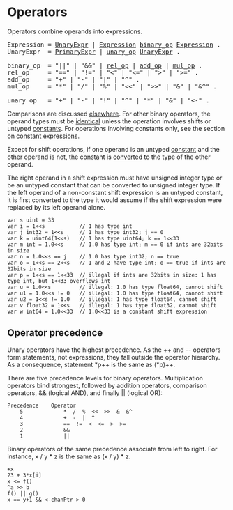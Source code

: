 # Operators

Operators combine operands into expressions.

<pre>
<a id="Expression">Expression</a> = <a href="#UnaryExpr">UnaryExpr</a> | <a href="#Expression">Expression</a> <a href="#binary_op">binary_op</a> <a href="#Expression">Expression</a> .
<a id="UnaryExpr">UnaryExpr</a>  = <a href="/Expressions/primary_expressions.html#PrimaryExpr">PrimaryExpr</a> | <a href="#unary_op">unary_op</a> <a href="#UnaryExpr">UnaryExpr</a> .

<a id="binary_op">binary_op</a>  = "||" | "&&" | <a href="#rel_op">rel_op</a> | <a href="#add_op">add_op</a> | <a href="#mul_op">mul_op</a> .
<a id="rel_op">rel_op</a>     = "==" | "!=" | "<" | "<=" | ">" | ">=" .
<a id="add_op">add_op</a>     = "+" | "-" | "|" | "^" .
<a id="mul_op">mul_op</a>     = "*" | "/" | "%" | "<<" | ">>" | "&" | "&^" .

<a id="unary_op">unary_op</a>   = "+" | "-" | "!" | "^" | "*" | "&" | "<-" .
</pre>

Comparisons are discussed [elsewhere](/Expressions/comparison_operators.html). For other binary operators, the operand types must be [identical](/Properties%20of%20types%20and%20values/type_identity.html) unless the operation involves shifts or untyped [constants](/Constants/). For operations involving constants only, see the section on [constant expressions](/Expressions/constant_expressions.html).

Except for shift operations, if one operand is an untyped [constant](/Constants/) and the other operand is not, the constant is [converted](/Expressions/conversions.html) to the type of the other operand.

The right operand in a shift expression must have unsigned integer type or be an untyped constant that can be converted to unsigned integer type. If the left operand of a non-constant shift expression is an untyped constant, it is first converted to the type it would assume if the shift expression were replaced by its left operand alone.

```
var s uint = 33
var i = 1<<s           // 1 has type int
var j int32 = 1<<s     // 1 has type int32; j == 0
var k = uint64(1<<s)   // 1 has type uint64; k == 1<<33
var m int = 1.0<<s     // 1.0 has type int; m == 0 if ints are 32bits in size
var n = 1.0<<s == j    // 1.0 has type int32; n == true
var o = 1<<s == 2<<s   // 1 and 2 have type int; o == true if ints are 32bits in size
var p = 1<<s == 1<<33  // illegal if ints are 32bits in size: 1 has type int, but 1<<33 overflows int
var u = 1.0<<s         // illegal: 1.0 has type float64, cannot shift
var u1 = 1.0<<s != 0   // illegal: 1.0 has type float64, cannot shift
var u2 = 1<<s != 1.0   // illegal: 1 has type float64, cannot shift
var v float32 = 1<<s   // illegal: 1 has type float32, cannot shift
var w int64 = 1.0<<33  // 1.0<<33 is a constant shift expression
```

## Operator precedence

Unary operators have the highest precedence. As the ++ and -- operators form statements, not expressions, they fall outside the operator hierarchy. As a consequence, statement *p++ is the same as (*p)++.

There are five precedence levels for binary operators. Multiplication operators bind strongest, followed by addition operators, comparison operators, && (logical AND), and finally || (logical OR):

```
Precedence    Operator
    5             *  /  %  <<  >>  &  &^
    4             +  -  |  ^
    3             ==  !=  <  <=  >  >=
    2             &&
    1             ||
```

Binary operators of the same precedence associate from left to right. For instance, x / y * z is the same as (x / y) * z.

```
+x
23 + 3*x[i]
x <= f()
^a >> b
f() || g()
x == y+1 && <-chanPtr > 0
```